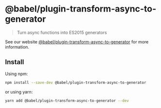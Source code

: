 # @babel/plugin-transform-async-to-generator

> Turn async functions into ES2015 generators

See our
website [@babel/plugin-transform-async-to-generator](https://babeljs.io/docs/en/babel-plugin-transform-async-to-generator)
for more information.

## Install

Using npm:

```sh
npm install --save-dev @babel/plugin-transform-async-to-generator
```

or using yarn:

```sh
yarn add @babel/plugin-transform-async-to-generator --dev
```
